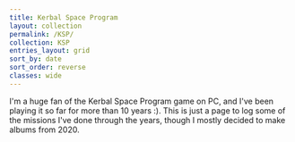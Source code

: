 ```yaml
---
title: Kerbal Space Program
layout: collection
permalink: /KSP/
collection: KSP
entries_layout: grid
sort_by: date
sort_order: reverse
classes: wide
---
```


I'm a huge fan of the Kerbal Space Program game on PC, and I've been playing
it so far for more than 10 years :).
This is just a page to log some of the missions I've done through the years,
though I mostly decided to make albums from 2020.
